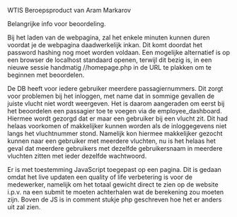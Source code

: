 WTIS Beroepsproduct van Aram Markarov

Belangrijke info voor beoordeling.

Bij het laden van de webpagina, zal het enkele minuten kunnen duren voordat je de webpagina daadwerkelijk inkan.
Dit komt doordat het password hashing nog moet worden voldaan. Een mogelijke alternatief is op een browser de localhost standaard openen,
terwijl dit bezig is, in een nieuwe sessie handmatig //homepage.php in de URL te plakken om te beginnen met beoordelen.

De DB heeft voor iedere gebruiker meerdere passagiernummers. Dit zorgt voor problemen bij het inloggen, 
met name dat in sommige gevallen de juiste vlucht niet wordt weergeven.
Het is daarom aangeraden om eerst bij het beoordelen een passagier toe te voegen via de employee_dashboard.
Hiermee wordt gezorgd dat er maar een gebruiker bij een vlucht zit.
Dit had helaas voorkomen of makkelijker kunnen worden als de inloggegevens niet langs het vluchtnummer stond.
Namelijk kon hiermee makkelijker gezocht kunnen naar een gebruiker met meerdere vluchten,
nu is het helaas het geval dat meerdere gebruikers met dezelfde gebruikersnaam in meerdere vluchten zitten met ieder dezelfde wachtwoord.

Er is met toestemming JavaScript toegepast op een pagina. Dit is gedaan omdat het live updaten
een quality of life verbetering is voor de medewerker, namelijk om het totaal gewicht direct te zien
op de website i.p.v. na een submit te moeten achterhalen wat de berekening zou moeten zijn. 
Boven de JS is in comment stukje php geschreven hoe het er anders uit zal zien.
